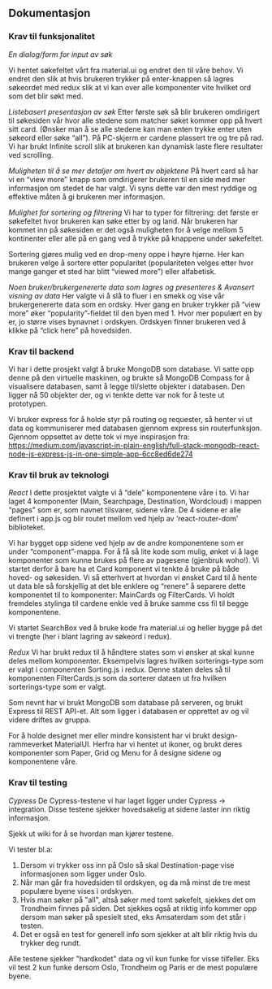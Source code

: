 ## Dokumentasjon
### Krav til funksjonalitet
*En dialog/form for input av søk*

Vi hentet søkefeltet vårt fra material.ui og endret den til våre behov. Vi endret den slik at hvis brukeren trykker på enter-knappen så lagres søkeordet med redux slik at vi kan over alle komponenter vite hvilket ord som det blir søkt med.

*Listebasert presentasjon av søk*
Etter første søk så blir brukeren omdirigert til søkesiden vår hvor alle stedene som matcher søket kommer opp på hvert sitt card. (Ønsker man å se alle stedene kan man enten trykke enter uten søkeord eller søke “all”). På PC-skjerm er cardene plassert tre og tre på rad. Vi har brukt Infinite scroll slik at brukeren kan dynamisk laste flere resultater ved scrolling.

*Muligheten til å se mer detaljer om hvert av objektene*
På hvert card så har vi en “view more” knapp som omdirigerer brukeren til en side med mer informasjon om stedet de har valgt. Vi syns dette var den mest ryddige og effektive måten å gi brukeren mer informasjon.

*Mulighet for sortering og filtrering*
Vi har to typer for filtrering: det første er søkefeltet hvor brukeren kan søke etter by og land. 
Når brukeren har kommet inn på søkesiden er det også muligheten for å velge mellom 5 kontinenter eller alle på en gang ved å trykke på knappene under søkefeltet.

Sortering gjøres mulig ved en drop-meny oppe i høyre hjørne. Her kan brukeren velge å sortere etter popularitet (populariteten velges etter hvor mange ganger et sted har blitt “viewed more”) eller alfabetisk. 

*Noen bruker/brukergenererte data som lagres og presenteres & Avansert visning av data*
Her valgte vi å slå to fluer i en smekk og vise vår brukergenererte data som en ordsky. Hver gang en bruker trykker på “view more” øker “popularity”-fieldet til den byen med 1. Hvor mer populært en by er, jo større vises bynavnet i ordskyen. Ordskyen finner brukeren ved å klikke på “click here” på hovedsiden. 

### Krav til backend

Vi har i dette prosjekt valgt å bruke MongoDB som database. Vi satte opp denne på den virtuelle maskinen, og brukte så MongoDB Compass for å visualisere databasen, samt å legge til/slette objekter i databasen. Den ligger nå 50 objekter der, og vi tenkte dette var nok for å teste ut prototypen. 

Vi bruker express for å holde styr på routing og requester, så henter vi ut data og kommuniserer med databasen gjennom express sin routerfunksjon. Gjennom oppsettet av dette tok vi mye inspirasjon fra: https://medium.com/javascript-in-plain-english/full-stack-mongodb-react-node-js-express-js-in-one-simple-app-6cc8ed6de274




### Krav til bruk av teknologi
*React*
I dette prosjektet valgte vi å “dele” komponentene våre i to. Vi har laget 4 komponenter (Main, Searchpage, Destination, Wordcloud) i mappen “pages” som er, som navnet tilsvarer, sidene våre. De 4 sidene er alle definert i app.js og blir routet mellom ved hjelp av ‘react-router-dom’ biblioteket. 

Vi har bygget opp sidene ved hjelp av de andre komponentene som er under “component”-mappa. For å få så lite kode som mulig, ønket vi å lage komponenter som kunne brukes på flere av pagesene (gjenbruk woho!). Vi startet derfor å bare ha et Card komponent vi tenkte å bruke på både hoved- og søkesiden. Vi så etterhvert at hvordan vi ønsket Card til å hente ut data ble så forskjellig at det ble enklere og “renere” å separere dette komponentet til to komponenter: MainCards og FilterCards. Vi holdt fremdeles stylinga til cardene enkle ved å bruke samme css fil til begge komponentene. 

Vi startet SearchBox ved å bruke kode fra material.ui og heller bygge på det vi trengte (her i blant lagring av søkeord i redux). 

*Redux*
Vi har brukt redux til å håndtere states som vi ønsker at skal kunne deles mellom komponenter. Eksempelvis lagres hvilken sorterings-type som er valgt i componenten Sorting.js i redux. Denne staten deles så til komponenten FilterCards.js som da sorterer dataen ut fra hvilken sorterings-type som er valgt. 

Som nevnt har vi brukt MongoDB som database på serveren, og brukt Express til REST API-et. Alt som ligger i databasen er opprettet av og vil videre driftes av gruppa.

For å holde designet mer eller mindre konsistent har vi brukt design-rammeverket MaterialUI. Herfra har vi hentet ut ikoner, og brukt deres komponenter som Paper, Grid og Menu for å designe sidene og komponentene våre.


### Krav til testing
*Cypress*
De Cypress-testene vi har laget ligger under Cypress -> integration. Disse testene sjekker hovedsakelig at sidene laster inn riktig informasjon. 

Sjekk ut wiki for å se hvordan man kjører testene. 

Vi tester bl.a:

1.  Dersom vi trykker oss inn på Oslo så skal Destination-page vise informasjonen som ligger under Oslo.
2.  Når man går fra hovedsiden til ordskyen, og da må minst de tre mest populære byene vises i ordskyen.
3.  Hvis man søker på "all", altså søker med tomt søkefelt, sjekkes det om Trondheim finnes på siden. Det sjekkes også at riktig info kommer opp dersom man søker på spesielt sted, eks Amsaterdam som det står i testen.
4.  Det er også en test for generell info som sjekker at alt blir riktig hvis du trykker deg rundt.  

Alle testene sjekker "hardkodet" data og vil kun funke for visse tilfeller. Eks vil test 2 kun funke dersom Oslo, Trondheim og Paris er de mest populære byene.